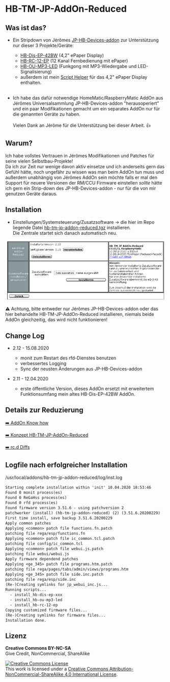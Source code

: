 
# HB-TM-JP-AddOn-Reduced

## Was ist das?

- Ein Stripdown von Jérômes [JP-HB-Devices-addon](https://github.com/jp112sdl/JP-HB-Devices-addon) zur Unterstützung nur dieser 3 Projekte/Geräte:
  - [HB-Dis-EP-42BW](https://github.com/jp112sdl/HB-Dis-EP-42BW) (4,2" ePaper Display)
  - [HB-RC-12-EP](https://github.com/jp112sdl/HB-RC-12-EP) (12 Kanal Fernbedienung mit ePaper)
  - [HB-OU-MP3-LED](https://github.com/jp112sdl/HB-OU-MP3-LED) (Funkgong mit MP3-Wiedergabe und LED-Signalisierung)
  - außerdem ist mein [Script Helper](https://github.com/TomMajor/SmartHome/tree/master/HB-Dis-EP-42BW#script-helper) für das 4,2" ePaper Display enthalten.<br><br>

- Ich habe das dafür notwendige HomeMatic/RaspberryMatic AddOn aus Jérômes Universalsammlung JP-HB-Devices-addon "herausoperiert" und ein paar Modifikationen gemacht um ein separates AddOn nur für die genannten Geräte zu haben.<br><br>
Vielen Dank an Jérôme für die Unterstützung bei dieser Arbeit. :thumbsup: <br>

[comment]: # (rc.d filename: hb-tm-jp-addon-reduced, github name: HB-TM-JP-AddOn-Reduced, info name: HB-TM-JP AddOn Reduced)


## Warum?

Ich habe vollstes Vertrauen in Jérômes Modifikationen und Patches für seine vielen Selbstbau-Projekte!<br>
Da ich zur Zeit nur wenige davon aktiv einsetze und ich anderseits gern das Gefühl hätte, noch ungefähr zu wissen was man beim AddOn tun muss und außerdem unabhängig von Jérômes AddOn sein möchte falls er mal den Support für neuere Versionen der RM/CCU Firmware einstellen *sollte* hätte ich gern ein Strip-down des JP-HB-Devices-addon - nur für die von mir genutzen Geräte daraus.


## Installation

- Einstellungen/Systemsteuerung/Zusatzsoftware -> die hier im Repo liegende Datei [hb-tm-jp-addon-reduced.tgz](CCU_RM/hb-tm-jp-addon-reduced.tgz) installieren.<br>
Die Zentrale startet sich danach automatisch neu.

![pic](Images/HB-TM-JP-AddOn-Reduced.png)

:warning: Achtung, bitte entweder nur Jérômes JP-HB-Devices-addon oder das hier behandelte HB-TM-JP-AddOn-Reduced installieren, niemals beide AddOn gleichzeitig, das wird nicht funktionieren!


## Change Log

- 2.12 - 15.08.2020
  - monit zum Restart des rfd-Dienstes benutzen
  - verbessertes Logging
  - Sync der neusten Änderungen aus JP-HB-Devices-addon

- 2.11 - 12.04.2020
  - erste öffentliche Version, dieses AddOn ersetzt mit erweitertem Funktionsumfang mein altes HB-Dis-EP-42BW AddOn.


## Details zur Reduzierung

[:arrow_right: AddOn Know how](Docs)

[:arrow_right: Konzept HB-TM-JP-AddOn-Reduced](Docs/stripdown.pdf)

[:arrow_right: rc.d Diffs](Docs/diff_rc.d.pdf)


## Logfile nach erfolgreicher Installation

/usr/local/addons/hb-tm-jp-addon-reduced/log/inst.log

```
Starting complete installation within 'init' 10.04.2020 18:53:46
Found 0 monit process(es)
Found 0 ReGaHss process(es)
Found 0 rfd process(es)
Found firmware version 3.51.6 - using patchversion 2
patchworker (install) (hb-tm-jp-addon-reduced) (2) (3.51.6.20200229)
First time install, save backup 3.51.6.20200229
Apply common patches
Applying <common> patch file functions.fn.patch
patching file rega/esp/functions.fn
Applying <common> patch file ic_common.tcl.patch
patching file config/ic_common.tcl
Applying <common> patch file webui.js.patch
patching file webui/webui.js
Apply firmware dependend patches
Applying <ge_345> patch file programs.htm.patch
patching file rega/pages/tabs/admin/views/programs.htm
Applying <ge_345> patch file side.inc.patch
patching file rega/esp/side.inc
(Re-)Creating symlinks for jp_webui_inc.js...
Running scripts...
  - install_hb-dis-ep-xxx
  - install_hb-ou-mp3-led
  - install_hb-rc-12-ep
Copying customized firmware files...
(Re-)Creating symlinks for firmware files...
Installation done. 
```


## Lizenz

**Creative Commons BY-NC-SA**<br>
Give Credit, NonCommercial, ShareAlike

<a rel="license" href="http://creativecommons.org/licenses/by-nc-sa/4.0/"><img alt="Creative Commons License" style="border-width:0" src="https://i.creativecommons.org/l/by-nc-sa/4.0/88x31.png" /></a><br />This work is licensed under a <a rel="license" href="http://creativecommons.org/licenses/by-nc-sa/4.0/">Creative Commons Attribution-NonCommercial-ShareAlike 4.0 International License</a>.
